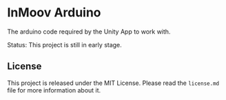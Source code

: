 # InMoov Arduino

The arduino code required by the Unity App to work with.

Status: This project is still in early stage.

## License
This project is released under the MIT License. Please read the `license.md` file for more information about it.

